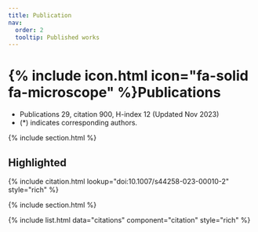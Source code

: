 ```yaml
---
title: Publication
nav:
  order: 2
  tooltip: Published works
---
```


# {% include icon.html icon="fa-solid fa-microscope" %}Publications

- Publications 29, citation 900, H-index 12 (Updated Nov 2023)
- (*) indicates corresponding authors.
  
{% include section.html %}

## Highlighted

{% include citation.html lookup="doi:10.1007/s44258-023-00010-2" style="rich" %}

{% include section.html %}

{% include list.html data="citations" component="citation" style="rich" %}
